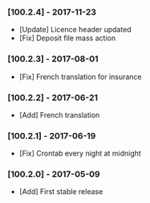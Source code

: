 ### [100.2.4] - 2017-11-23

  * [Update] Licence header updated
  * [Fix] Deposit file mass action

### [100.2.3] - 2017-08-01

  * [Fix] French translation for insurance

### [100.2.2] - 2017-06-21

  * [Add] French translation

### [100.2.1] - 2017-06-19

  * [Fix] Crontab every night at midnight

### [100.2.0] - 2017-05-09

  * [Add] First stable release